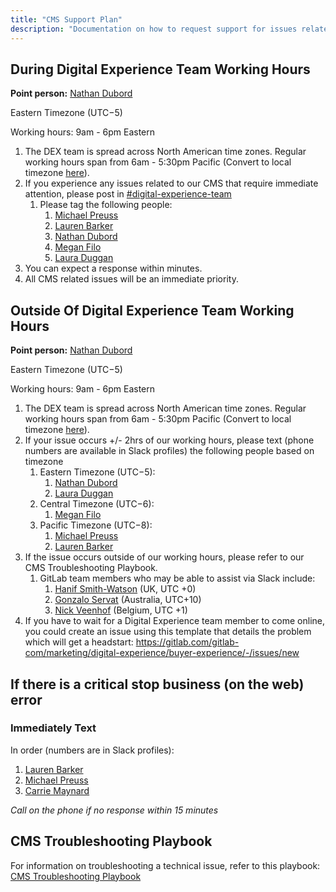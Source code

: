 ```yaml
---
title: "CMS Support Plan"
description: "Documentation on how to request support for issues related to the CMS"
---
```


## During Digital Experience Team Working Hours

**Point person:** [Nathan Dubord](https://gitlab.enterprise.slack.com/archives/D021YDB4FM4)

Eastern Timezone (UTC−5)

Working hours: 9am - 6pm Eastern

1. The DEX team is spread across North American time zones. Regular working hours span from 6am - 5:30pm Pacific (Convert to local timezone [here](https://www.timeanddate.com/worldclock/converter.html)).
2. If you experience any issues related to our CMS that require immediate attention, please post in [#digital-experience-team](https://gitlab.enterprise.slack.com/archives/CN8AVSFEY)
    1. Please tag the following people:
        1. [Michael Preuss](https://gitlab.enterprise.slack.com/archives/D04DV868ZAA)
        2. [Lauren Barker](https://gitlab.enterprise.slack.com/archives/D0168EQ62EP)
        3. [Nathan Dubord](https://gitlab.enterprise.slack.com/archives/D021YDB4FM4)
        4. [Megan Filo](https://gitlab.enterprise.slack.com/archives/D02SNEUHZ3L)
        5. [Laura Duggan](https://gitlab.enterprise.slack.com/archives/D01H18BBUTW)
3. You can expect a response within minutes.
4. All CMS related issues will be an immediate priority.

## Outside Of Digital Experience Team Working Hours

**Point person:** [Nathan Dubord](https://gitlab.enterprise.slack.com/archives/D021YDB4FM4)

Eastern Timezone (UTC−5)

Working hours: 9am - 6pm Eastern

1. The DEX team is spread across North American time zones. Regular working hours span from 6am - 5:30pm Pacific (Convert to local timezone [here](https://www.timeanddate.com/worldclock/converter.html)).
2. If your issue occurs +/- 2hrs of our working hours, please text (phone numbers are available in Slack profiles) the following people based on timezone
    1. Eastern Timezone (UTC−5):
        1. [Nathan Dubord](https://gitlab.enterprise.slack.com/archives/D021YDB4FM4)
        2. [Laura Duggan](https://gitlab.enterprise.slack.com/archives/D01H18BBUTW)
    2. Central Timezone (UTC−6):
        1. [Megan Filo](https://gitlab.enterprise.slack.com/archives/D02SNEUHZ3L)
    3. Pacific Timezone (UTC−8):
        1. [Michael Preuss](https://gitlab.enterprise.slack.com/archives/D04DV868ZAA)
        2. [Lauren Barker](https://gitlab.enterprise.slack.com/archives/D0168EQ62EP)
3. If the issue occurs outside of our working hours, please refer to our CMS Troubleshooting Playbook.
    1. GitLab team members who may be able to assist via Slack include:
        1. [Hanif Smith-Watson](https://gitlab.enterprise.slack.com/team/U014T1XSKT6) (UK, UTC +0)
        2. [Gonzalo Servat](https://gitlab.enterprise.slack.com/team/U02QHDGTTD2) (Australia, UTC+10)
        3. [Nick Veenhof](https://gitlab.enterprise.slack.com/team/U03BDC9MVKR) (Belgium, UTC +1)
4. If you have to wait for a Digital Experience team member to come online, you could create an issue using this template that details the problem which will get a headstart: https://gitlab.com/gitlab-com/marketing/digital-experience/buyer-experience/-/issues/new

## If there is a critical stop business (on the web) error
### Immediately Text
In order (numbers are in Slack profiles):

1. [Lauren Barker](https://gitlab.enterprise.slack.com/archives/D0168EQ62EP)
2. [Michael Preuss](https://gitlab.enterprise.slack.com/archives/D04DV868ZAA)
3. [Carrie Maynard](https://gitlab.enterprise.slack.com/archives/D03RZD1F2JV)

_Call on the phone if no response within 15 minutes_

## CMS Troubleshooting Playbook
For information on troubleshooting a technical issue, refer to this playbook: [CMS Troubleshooting Playbook](https://handbook.gitlab.com/handbook/marketing/digital-experience/incident-response-playbook/)